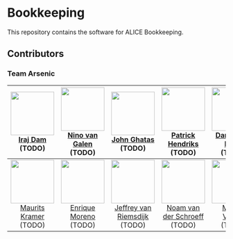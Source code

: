# Bookkeeping
This repository contains the software for ALICE Bookkeeping.

## Contributors

### Team Arsenic
| <img src="https://avatars1.githubusercontent.com/u/57952173?v=4" width="100px;" alt="" /><br> [Iraj Dam](https://github.com/emasiraj)<br>(TODO)| <img src="https://avatars1.githubusercontent.com/u/23157311?v=4" width="100px;" alt="" /><br>[Nino van Galen](https://github.com/noxi333)<br>(TODO) | <img src="https://avatars1.githubusercontent.com/u/14125058?v=4" width="100px;" alt="" /><br>[John Ghatas](https://github.com/john-ghatas)<br>(TODO) | <img src="https://avatars1.githubusercontent.com/u/578219?v=4" width="100px;" alt="" /><br>[Patrick Hendriks](https://github.com/phendriksnl)<br>(TODO) | <img src="https://avatars1.githubusercontent.com/u/37507522?v=4" width="100px;" alt="" /><br>[Damian de Hoog](https://github.com/DdeHoog)<br>(TODO) |
|:---:|:---:|:---:|:---:|:---:|
| <img src="https://avatars1.githubusercontent.com/u/36443695?v=4" width="100px;" alt="" /><br>[Maurits Kramer](https://github.com/MauritsioRK)<br>(TODO) | <img src="https://avatars1.githubusercontent.com/u/32191876?v=4" width="100px;" alt="" /><br>[Enrique Moreno](https://github.com/morenoenr)<br>(TODO) | <img src="https://avatars1.githubusercontent.com/u/19711186?v=4" width="100px;" alt="" /><br>[Jeffrey van Riemsdijk](https://github.com/Walorda)<br>(TODO) | <img src="https://avatars1.githubusercontent.com/u/1338403?v=4" width="100px;" alt="" /><br>[Noam van der Schroeff](https://github.com/noamxx)<br>(TODO) | <img src="https://avatars1.githubusercontent.com/u/25134477?v=4" width="100px;" alt="" /><br>[Martijn Vegter](https://github.com/mvegter)<br>(TODO) |
